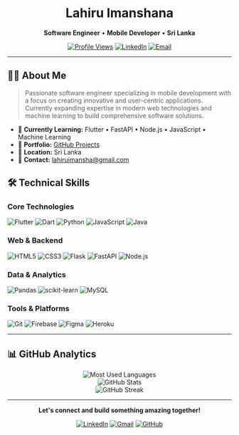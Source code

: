 <div align="center">
  
# Lahiru Imanshana

**Software Engineer** • **Mobile Developer** • **Sri Lanka**

[![Profile Views](https://komarev.com/ghpvc/?username=lahiru-ima&label=Profile%20views&color=0e75b6&style=flat-square)](https://github.com/Lahiru-Ima)
[![LinkedIn](https://img.shields.io/badge/LinkedIn-Connect-blue?style=flat-square&logo=linkedin)](https://linkedin.com/in/lahiru-imanshana)
[![Email](https://img.shields.io/badge/Email-Contact-red?style=flat-square&logo=gmail)](mailto:lahiruimansha@gmail.com)

</div>

---

## 👨‍💻 About Me

> Passionate software engineer specializing in mobile development with a focus on creating innovative and user-centric applications. Currently expanding expertise in modern web technologies and machine learning to build comprehensive software solutions.

- 🚀 **Currently Learning:** Flutter • FastAPI • Node.js • JavaScript • Machine Learning
- 💼 **Portfolio:** [GitHub Projects](https://github.com/Lahiru-Ima)
- 📍 **Location:** Sri Lanka
- 📧 **Contact:** lahiruimansha@gmail.com

## 🛠️ Technical Skills

### **Core Technologies**
![Flutter](https://img.shields.io/badge/Flutter-02569B?style=for-the-badge&logo=flutter&logoColor=white)
![Dart](https://img.shields.io/badge/Dart-0175C2?style=for-the-badge&logo=dart&logoColor=white)
![Python](https://img.shields.io/badge/Python-3776AB?style=for-the-badge&logo=python&logoColor=white)
![JavaScript](https://img.shields.io/badge/JavaScript-F7DF1E?style=for-the-badge&logo=javascript&logoColor=black)
![Java](https://img.shields.io/badge/Java-ED8B00?style=for-the-badge&logo=java&logoColor=white)

### **Web & Backend**
![HTML5](https://img.shields.io/badge/HTML5-E34F26?style=for-the-badge&logo=html5&logoColor=white)
![CSS3](https://img.shields.io/badge/CSS3-1572B6?style=for-the-badge&logo=css3&logoColor=white)
![Flask](https://img.shields.io/badge/Flask-000000?style=for-the-badge&logo=flask&logoColor=white)
![FastAPI](https://img.shields.io/badge/FastAPI-005571?style=for-the-badge&logo=fastapi)
![Node.js](https://img.shields.io/badge/Node.js-43853D?style=for-the-badge&logo=node.js&logoColor=white)

### **Data & Analytics**
![Pandas](https://img.shields.io/badge/Pandas-2C2D72?style=for-the-badge&logo=pandas&logoColor=white)
![scikit-learn](https://img.shields.io/badge/scikit--learn-F7931E?style=for-the-badge&logo=scikit-learn&logoColor=white)
![MySQL](https://img.shields.io/badge/MySQL-005C84?style=for-the-badge&logo=mysql&logoColor=white)

### **Tools & Platforms**
![Git](https://img.shields.io/badge/Git-F05032?style=for-the-badge&logo=git&logoColor=white)
![Firebase](https://img.shields.io/badge/Firebase-039BE5?style=for-the-badge&logo=firebase)
![Figma](https://img.shields.io/badge/Figma-F24E1E?style=for-the-badge&logo=figma&logoColor=white)
![Heroku](https://img.shields.io/badge/Heroku-430098?style=for-the-badge&logo=heroku&logoColor=white)

---

## 📊 GitHub Analytics

<div align="center">
  <img src="https://github-readme-stats.vercel.app/api/top-langs?username=lahiru-ima&show_icons=true&locale=en&layout=compact&theme=default&card_width=320" alt="Most Used Languages" />
</div>

<div align="center">
  <img src="https://github-readme-stats.vercel.app/api?username=lahiru-ima&show_icons=true&locale=en&theme=default&include_all_commits=true&count_private=true" alt="GitHub Stats" />
</div>

<div align="center">
  <img src="https://github-readme-streak-stats.herokuapp.com/?user=lahiru-ima&theme=default" alt="GitHub Streak" />
</div>

---

<div align="center">
  
**Let's connect and build something amazing together!**

[![LinkedIn](https://img.shields.io/badge/LinkedIn-0077B5?style=for-the-badge&logo=linkedin&logoColor=white)](https://linkedin.com/in/lahiru-imanshana)
[![Gmail](https://img.shields.io/badge/Gmail-D14836?style=for-the-badge&logo=gmail&logoColor=white)](mailto:lahiruimansha@gmail.com)
[![GitHub](https://img.shields.io/badge/GitHub-100000?style=for-the-badge&logo=github&logoColor=white)](https://github.com/Lahiru-Ima)

</div>